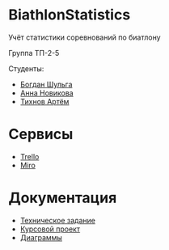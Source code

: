 # BiathlonStatistics
Учёт статистики соревнований по биатлону

Группа ТП-2-5

Студенты:
* [Богдан Шульга](https://github.com/AbodeOfTheSmokyCat)
* [Анна Новикова](https://github.com/annanovikova614)
* [Тихнов Артём](https://github.com/Artrtrt)

# Сервисы
* [Trello](https://clck.ru/33i9t7)
* [Miro](https://miro.com/app/board/uXjVPiTXVPE=/)

# Документация
* [Техническое задание](https://github.com/Artrtrt/BiathlonStatistics/blob/main/docs/ТЗ.pdf)
* [Курсовой проект](https://github.com/Artrtrt/BiathlonStatistics/blob/main/docs/Курсовой%20проект.pdf)
* [Диаграммы](https://github.com/Artrtrt/BiathlonStatistics/blob/main/docs/UML)
